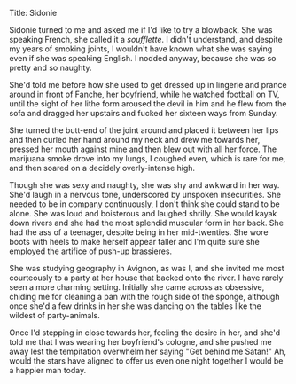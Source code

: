 Title: Sidonie

Sidonie turned to me and asked me if I'd like to try a blowback.  She was speaking French, she called it a <i>soufflette</i>.  I didn't understand, and despite my years of smoking joints, I wouldn't have known what she was saying even if she was speaking English.  I nodded anyway, because she was so pretty and so naughty.

She'd told me before how she used to get dressed up in lingerie and prance around in front of Fanche, her boyfriend, while he watched football on TV, until the sight of her lithe form aroused the devil in him and he flew from the sofa and dragged her upstairs and fucked her sixteen ways from Sunday.

She turned the butt-end of the joint around and placed it between her lips and then curled her hand around my neck and drew me towards her, pressed her mouth against mine and then blew out with all her force.  The marijuana smoke drove into my lungs, I coughed even, which is rare for me, and then soared on a decidely overly-intense high.

Though she was sexy and naughty, she was shy and awkward in her way.  She'd laugh in a nervous tone, underscored by unspoken insecurities.  She needed to be in company continuously, I don't think she could stand to be alone.  She was loud and boisterous and laughed shrilly.  She would kayak down rivers and she had the most splendid muscular form in her back.  She had the ass of a teenager, despite being in her mid-twenties.  She wore boots with heels to make herself appear taller and I'm quite sure she employed the artifice of push-up brassieres.

She was studying geography in Avignon, as was I, and she invited me most courteously to a party at her house that backed onto the river.  I have rarely seen a more charming setting.  Initially she came across as obsessive, chiding me for cleaning a pan with the rough side of the sponge, although once she'd a few drinks in her she was dancing on the tables like the wildest of party-animals.

Once I'd stepping in close towards her, feeling the desire in her, and she'd told me that I was wearing her boyfriend's cologne, and she pushed me away lest the tempitation overwhelm her saying "Get behind me Satan!"  Ah, would the stars have aligned to offer us even one night together I would be a happier man today.